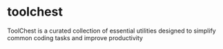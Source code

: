 # toolchest
ToolChest is a curated collection of essential utilities designed to simplify common coding tasks and improve productivity

